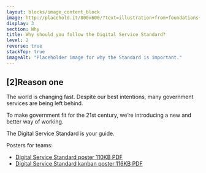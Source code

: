 ```yaml
---
layout: blocks/image_content_block
image: http://placehold.it/800x600/?text=illustration+from+foundations+video
display: 3
section: Why
title: Why should you follow the Digital Service Standard?
level: 2
reverse: true
stackTop: true
imageAlt: "Placeholder image for why the Standard is important."
---
```

## [2]Reason one
The world is changing fast. Despite our best intentions, many government services are being left behind.

To make government fit for the 21st century, we’re introducing a new and better way of working.

The Digital Service Standard is your guide.

Posters for teams:
- [Digital Service Standard poster 110KB PDF](/assets/files/standard/digital-service-criteria-2017-poster.pdf)
- [Digital Service Standard kanban poster 116KB PDF](/assets/files/standard/digital-service-standard-kanban-poster.pdf)
